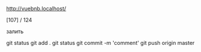 http://vuebnb.localhost/

[107] / 124

залить

git status
git add .
git status
git commit -m 'comment'
git push origin master